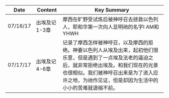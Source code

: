 |Date|Content|Key Summary|
|---	|---	|---	|
|07/16/17|出埃及记1-3章|摩西在旷野受试炼后被神呼召去拯救以色列人，耶和华第一次向人显明祂的名字I AM和YHWH|
|07/17/17|出埃及记4-6章|记录了摩西怎样被神呼召，以及摩西的拒绝。神要以色列人从埃及出来，起初他们很乐意，但是遇到了一点埃及法老的逼迫之后，就非常拒绝出埃及。和我们现在的光景也很相似。我们被神呼召出来是为了进入应许之地，为祂作见证，但是却因为生活中的小小的苦难就退缩不前。|

